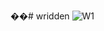 ��#   w r i d d e n 
 
 ![W1](https://github.com/cremegon/wridden/assets/116914360/6ec4b1ab-bed0-46c4-9dd0-aa16ff4b76f9)
